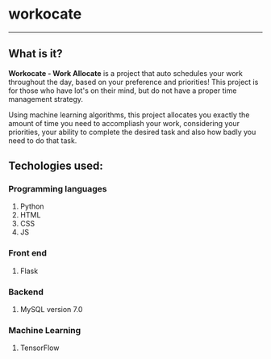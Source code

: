 # workocate

___

## What is it?
**Workocate - Work Allocate** is a project that auto schedules your work throughout the day, based on your preference and priorities!
This project is for those who have lot's on their mind, but do not have a proper time management strategy.

Using machine learning algorithms, this project allocates you exactly the amount of time you need to accompliash your work, considering your priorities, your ability to complete the desired task and also how badly you need to do that task.

## Techologies used:

### Programming  languages
1. Python
2. HTML
3. CSS
4. JS

### Front end
1. Flask

### Backend
1. MySQL version 7.0

### Machine Learning
1. TensorFlow
